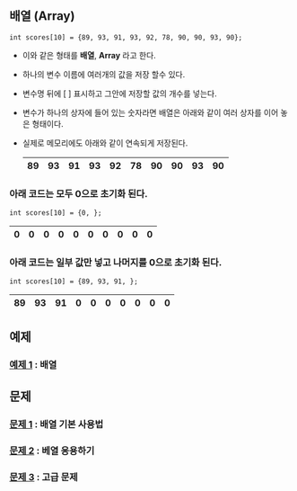 ## 배열 (Array)
```
int scores[10] = {89, 93, 91, 93, 92, 78, 90, 90, 93, 90};
```

* 이와 같은 형태를 **배열**, **Array** 라고 한다.
* 하나의 변수 이름에 여러개의 값을 저장 할수 있다. 
* 변수명 뒤에 [ ] 표시하고 그안에 저장할 값의 개수를 넣는다. 
* 변수가 하나의 상자에 들어 있는 숫자라면 배열은 아래와 같이 여러 상자를 이어 놓은 형태이다. 
* 실제로 메모리에도 아래와 같이 연속되게 저장된다.

	| 89 | 93 | 91 | 93 | 92 | 78 | 90 | 90 | 93 | 90 |
	|----|----|----|----|----|----|----|----|----|----|   

### 아래 코드는 모두 0으로 초기화 된다. 
```
int scores[10] = {0, };
```
  
| 0 | 0 | 0 | 0 | 0 | 0 | 0 | 0 | 0 | 0 |
|----|----|----|----|----|----|----|----|----|----| 
  
### 아래 코드는 일부 값만 넣고 나머지를 0으로 초기화 된다.

```
int scores[10] = {89, 93, 91, };
```

| 89 | 93 | 91 | 0 | 0 | 0 | 0 | 0 | 0 | 0 |
|----|----|----|----|----|----|----|----|----|----|   

## 예제
### [예제 1](ex01/ex01.c) : 배열

## 문제
### [문제 1](quiz01) : 배열 기본 사용법
### [문제 2](quiz02) : 베열 응용하기
### [문제 3](quiz03) : 고급 문제
